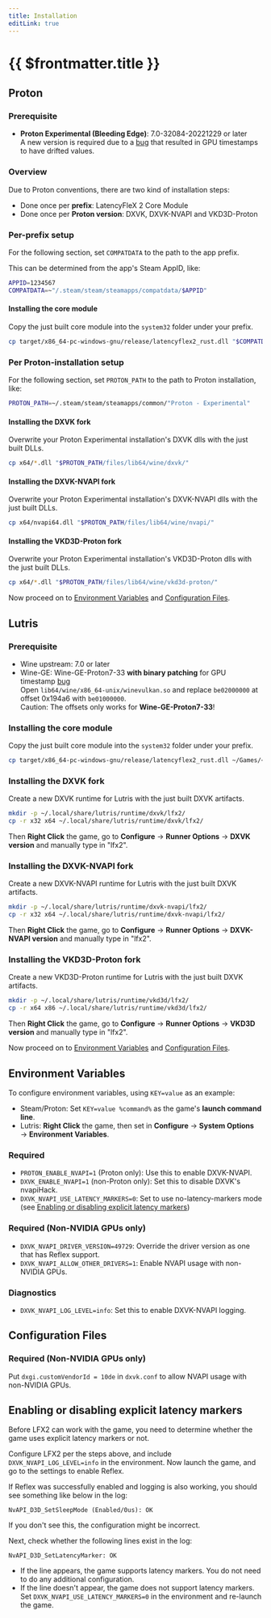 ```yaml
---
title: Installation
editLink: true
---
```


# {{ $frontmatter.title }}

## Proton

### Prerequisite

- **Proton Experimental (Bleeding Edge)**: 7.0-32084-20221229 or later  
  A new version is required due to a [bug](https://github.com/ValveSoftware/wine/pull/171) that resulted in GPU timestamps to have drifted values.

### Overview

Due to Proton conventions, there are two kind of installation steps:
- Done once per **prefix**: LatencyFleX 2 Core Module
- Done once per **Proton version**: DXVK, DXVK-NVAPI and VKD3D-Proton

### Per-prefix setup

For the following section, set `COMPATDATA` to the path to the app prefix.

This can be determined from the app's Steam AppID, like: 

```bash
APPID=1234567
COMPATDATA=~"/.steam/steam/steamapps/compatdata/$APPID"
```

#### Installing the core module

Copy the just built core module into the `system32` folder under your prefix.

```bash
cp target/x86_64-pc-windows-gnu/release/latencyflex2_rust.dll "$COMPATDATA/pfx/drive_c/windows/system32/"
```

### Per Proton-installation setup

For the following section, set `PROTON_PATH` to the path to Proton installation, like:

```bash
PROTON_PATH=~/.steam/steam/steamapps/common/"Proton - Experimental"
```

#### Installing the DXVK fork

Overwrite your Proton Experimental installation's DXVK dlls with the just built DLLs.

```bash
cp x64/*.dll "$PROTON_PATH/files/lib64/wine/dxvk/"
```

#### Installing the DXVK-NVAPI fork

Overwrite your Proton Experimental installation's DXVK-NVAPI dlls with the just built DLLs.

```bash
cp x64/nvapi64.dll "$PROTON_PATH/files/lib64/wine/nvapi/"
```

#### Installing the VKD3D-Proton fork

Overwrite your Proton Experimental installation's VKD3D-Proton dlls with the just built DLLs.

```bash
cp x64/*.dll "$PROTON_PATH/files/lib64/wine/vkd3d-proton/"
```

Now proceed on to [Environment Variables](#environment-variables) and [Configuration Files](#configuration-files).

## Lutris

### Prerequisite

- Wine upstream: 7.0 or later
- Wine-GE: Wine-GE-Proton7-33 **with binary patching** for GPU timestamp [bug](https://github.com/ValveSoftware/wine/pull/171)  
  Open `lib64/wine/x86_64-unix/winevulkan.so` and replace `be02000000` at offset 0x194a6 with `be01000000`.  
  Caution: The offsets only works for **Wine-GE-Proton7-33**!

### Installing the core module

Copy the just built core module into the `system32` folder under your prefix.

```bash
cp target/x86_64-pc-windows-gnu/release/latencyflex2_rust.dll ~/Games/<game>/drive_c/windows/system32/
```

### Installing the DXVK fork

Create a new DXVK runtime for Lutris with the just built DXVK artifacts.

```bash
mkdir -p ~/.local/share/lutris/runtime/dxvk/lfx2/
cp -r x32 x64 ~/.local/share/lutris/runtime/dxvk/lfx2/
```

Then **Right Click** the game, go to **Configure** → **Runner Options** → **DXVK version** and manually type in "lfx2". 

### Installing the DXVK-NVAPI fork

Create a new DXVK-NVAPI runtime for Lutris with the just built DXVK artifacts.

```bash
mkdir -p ~/.local/share/lutris/runtime/dxvk-nvapi/lfx2/
cp -r x32 x64 ~/.local/share/lutris/runtime/dxvk-nvapi/lfx2/
```

Then **Right Click** the game, go to **Configure** → **Runner Options** → **DXVK-NVAPI version** and manually type in "lfx2".

### Installing the VKD3D-Proton fork

Create a new VKD3D-Proton runtime for Lutris with the just built DXVK artifacts.

```bash
mkdir -p ~/.local/share/lutris/runtime/vkd3d/lfx2/
cp -r x64 x86 ~/.local/share/lutris/runtime/vkd3d/lfx2/
```

Then **Right Click** the game, go to **Configure** → **Runner Options** → **VKD3D version** and manually type in "lfx2".

Now proceed on to [Environment Variables](#environment-variables) and [Configuration Files](#configuration-files).

## Environment Variables

To configure environment variables, using `KEY=value` as an example:
- Steam/Proton: Set `KEY=value %command%` as the game's **launch command line**.
- Lutris: **Right Click** the game, then set in **Configure** → **System Options** → **Environment Variables**. 

### Required

- `PROTON_ENABLE_NVAPI=1` (Proton only): Use this to enable DXVK-NVAPI.
- `DXVK_ENABLE_NVAPI=1` (non-Proton only): Set this to disable DXVK's nvapiHack.
- `DXVK_NVAPI_USE_LATENCY_MARKERS=0`: Set to use no-latency-markers mode (see [Enabling or disabling explicit latency markers](#enabling-or-disabling-explicit-latency-markers))

### Required (Non-NVIDIA GPUs only)

- `DXVK_NVAPI_DRIVER_VERSION=49729`: Override the driver version as one that has Reflex support.
- `DXVK_NVAPI_ALLOW_OTHER_DRIVERS=1`: Enable NVAPI usage with non-NVIDIA GPUs.

### Diagnostics

- `DXVK_NVAPI_LOG_LEVEL=info`: Set this to enable DXVK-NVAPI logging.

## Configuration Files

### Required (Non-NVIDIA GPUs only)

Put `dxgi.customVendorId = 10de` in `dxvk.conf` to allow NVAPI usage with non-NVIDIA GPUs.

## Enabling or disabling explicit latency markers

Before LFX2 can work with the game, you need to determine whether the game uses explicit latency markers or not.

Configure LFX2 per the steps above, and include `DXVK_NVAPI_LOG_LEVEL=info` in the environment. Now launch the game, and go to the settings to enable Reflex.

If Reflex was successfully enabled and logging is also working, you should see something like below in the log:

```
NvAPI_D3D_SetSleepMode (Enabled/0us): OK
```

If you don't see this, the configuration might be incorrect.

Next, check whether the following lines exist in the log:

```
NvAPI_D3D_SetLatencyMarker: OK
```

- If the line appears, the game supports latency markers. You do not need to do any additional configuration.
- If the line doesn't appear, the game does not support latency markers. Set `DXVK_NVAPI_USE_LATENCY_MARKERS=0` in the environment and re-launch the game.

